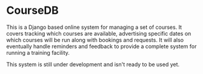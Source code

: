 # CourseDB
This is a Django based online system for managing a set of courses.  It covers tracking which courses are available, advertising specific dates on which courses will be run along with bookings and requests.  It will also eventually handle reminders and feedback to provide a complete system for running a training facility.

This system is still under development and isn't ready to be used yet.
